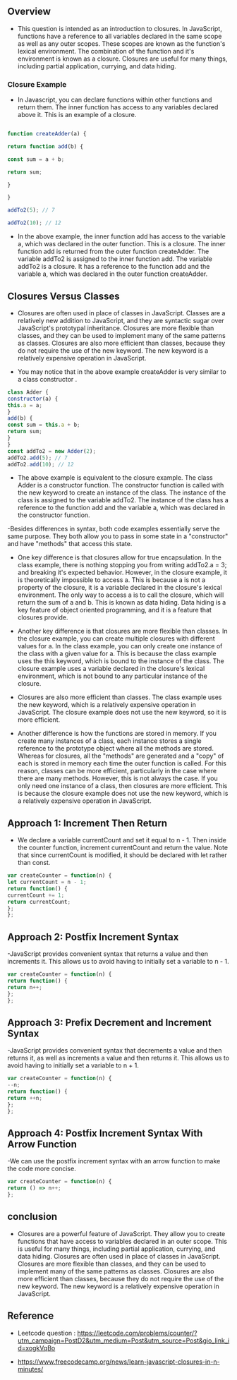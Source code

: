 ## Overview

- This question is intended as an introduction to closures. In JavaScript, functions have a reference to all variables declared in the same scope as well as any outer scopes. These scopes are known as the function's lexical environment. The combination of the function and it's environment is known as a closure. Closures are useful for many things, including partial application, currying, and data hiding.

  

### Closure Example

- In Javascript, you can declare functions within other functions and return them. The inner function has access to any variables declared above it. This is an example of a closure.

  

```javascript

function createAdder(a) {

return function add(b) {

const sum = a + b;

return sum;

}

}

addTo2(5); // 7

addTo2(10); // 12

```

- In the above example, the inner function add has access to the variable a, which was declared in the outer function. This is a closure. The inner function add is returned from the outer function createAdder. The variable addTo2 is assigned to the inner function add. The variable addTo2 is a closure. It has a reference to the function add and the variable a, which was declared in the outer function createAdder.

  

## Closures Versus Classes

- Closures are often used in place of classes in JavaScript. Classes are a relatively new addition to JavaScript, and they are syntactic sugar over JavaScript's prototypal inheritance. Closures are more flexible than classes, and they can be used to implement many of the same patterns as classes. Closures are also more efficient than classes, because they do not require the use of the new keyword. The new keyword is a relatively expensive operation in JavaScript.

- You may notice that in the above example createAdder is very similar to a class constructor .

  

```javascript
class Adder {
constructor(a) {
this.a = a;
}
add(b) {
const sum = this.a + b;
return sum;
}
}
const addTo2 = new Adder(2);
addTo2.add(5); // 7
addTo2.add(10); // 12
```


- The above example is equivalent to the closure example. The class Adder is a constructor function. The constructor function is called with the new keyword to create an instance of the class. The instance of the class is assigned to the variable addTo2. The instance of the class has a reference to the function add and the variable a, which was declared in the constructor function.

-Besides differences in syntax, both code examples essentially serve the same purpose. They both allow you to pass in some state in a "constructor" and have "methods" that access this state.

- One key difference is that closures allow for true encapsulation. In the class example, there is nothing stopping you from writing addTo2.a = 3; and breaking it's expected behavior. However, in the closure example, it is theoretically impossible to access a. This is because a is not a property of the closure, it is a variable declared in the closure's lexical environment. The only way to access a is to call the closure, which will return the sum of a and b. This is known as data hiding. Data hiding is a key feature of object oriented programming, and it is a feature that closures provide.

- Another key difference is that closures are more flexible than classes. In the closure example, you can create multiple closures with different values for a. In the class example, you can only create one instance of the class with a given value for a. This is because the class example uses the this keyword, which is bound to the instance of the class. The closure example uses a variable declared in the closure's lexical environment, which is not bound to any particular instance of the closure.

- Closures are also more efficient than classes. The class example uses the new keyword, which is a relatively expensive operation in JavaScript. The closure example does not use the new keyword, so it is more efficient.

- Another difference is how the functions are stored in memory. If you create many instances of a class, each instance stores a single reference to the prototype object where all the methods are stored. Whereas for closures, all the "methods" are generated and a "copy" of each is stored in memory each time the outer function is called. For this reason, classes can be more efficient, particularly in the case where there are many methods. However, this is not always the case. If you only need one instance of a class, then closures are more efficient. This is because the closure example does not use the new keyword, which is a relatively expensive operation in JavaScript.

  
  

## Approach 1: Increment Then Return

- We declare a variable currentCount and set it equal to n - 1. Then inside the counter function, increment currentCount and return the value. Note that since currentCount is modified, it should be declared with let rather than const.

  
```javascript
var createCounter = function(n) {
let currentCount = n - 1;
return function() {
currentCount += 1;
return currentCount;
};
};
```

  

## Approach 2: Postfix Increment Syntax

-JavaScript provides convenient syntax that returns a value and then increments it. This allows us to avoid having to initially set a variable to n - 1.

```javascript
var createCounter = function(n) {
return function() {
return n++;
};
};
```

  

## Approach 3: Prefix Decrement and Increment Syntax

-JavaScript provides convenient syntax that decrements a value and then returns it, as well as increments a value and then returns it. This allows us to avoid having to initially set a variable to n + 1.

```javascript
var createCounter = function(n) {
--n;
return function() {
return ++n;
};
};
```

  

## Approach 4: Postfix Increment Syntax With Arrow Function

  

-We can use the postfix increment syntax with an arrow function to make the code more concise.

  

```javascript
var createCounter = function(n) {
return () => n++;
};
```

  
  

## conclusion

- Closures are a powerful feature of JavaScript. They allow you to create functions that have access to variables declared in an outer scope. This is useful for many things, including partial application, currying, and data hiding. Closures are often used in place of classes in JavaScript. Closures are more flexible than classes, and they can be used to implement many of the same patterns as classes. Closures are also more efficient than classes, because they do not require the use of the new keyword. The new keyword is a relatively expensive operation in JavaScript.

  

## Reference

- Leetcode question : https://leetcode.com/problems/counter/?utm_campaign=PostD2&utm_medium=Post&utm_source=Post&gio_link_id=xogkVqBo

- https://www.freecodecamp.org/news/learn-javascript-closures-in-n-minutes/